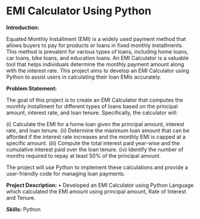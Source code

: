 # EMI Calculator Using Python

**Introduction:**

Equated Monthly Installment (EMI) is a widely used payment method that allows buyers to pay for products or loans in fixed monthly installments. This method is prevalent for various types of loans, including home loans, car loans, bike loans, and education loans. An EMI Calculator is a valuable tool that helps individuals determine the monthly payment amount along with the interest rate. This project aims to develop an EMI Calculator using Python to assist users in calculating their loan EMIs accurately.

**Problem Statement:**

The goal of this project is to create an EMI Calculator that computes the monthly installment for different types of loans based on the principal amount, interest rate, and loan tenure. Specifically, the calculator will:

(i)   Calculate the EMI for a home loan given the principal amount, interest rate, and loan tenure.
(ii)  Determine the maximum loan amount that can be afforded if the interest rate increases and the monthly EMI is capped at a specific amount.
(iii) Compute the total interest paid year-wise and the cumulative interest paid over the loan tenure.
(iv)  Identify the number of months required to repay at least 50% of the principal amount.

The project will use Python to implement these calculations and provide a user-friendly code for managing loan payments.

**Project Description:**
•	Developed an EMI Calculator using Python Language which calculated the EMI amount using principal amount, Rate of Interest and Tenure.

**Skills:** Python
